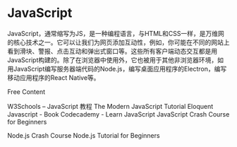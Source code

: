 <DedicatedRoadmap
  href='/javascript'
  title='JavaScript Roadmap'
  description='Click to check the detailed JavaScript Roadmap.'
/>

# JavaScript

JavaScript，通常缩写为JS，是一种编程语言，与HTML和CSS一样，是万维网的核心技术之一。它可以让我们为网页添加互动性，例如，你可能在不同的网站上看到滑块、警报、点击互动和弹出式窗口等。这些所有客户端动态交互都是用JavaScript构建的。除了在浏览器中使用外，它也被用于其他非浏览器环境，如用JavaScript编写服务器端代码的Node.js，编写桌面应用程序的Electron，编写移动应用程序的React Native等。


<ResourceGroupTitle>Free Content</ResourceGroupTitle>

<BadgeLink badgeText='Read' colorScheme="yellow" href='https://www.w3schools.cn/js/'>W3Schools – JavaScript 教程</BadgeLink>
<BadgeLink badgeText='Read' colorScheme="yellow" href='https://javascript.info/'>The Modern JavaScript Tutorial</BadgeLink>
<BadgeLink badgeText='Read' colorScheme='yellow' href='https://eloquentjavascript.net/'>Eloquent Javascript - Book</BadgeLink>
<BadgeLink badgeText='Course' colorScheme='green' href='https://www.codecademy.com/learn/introduction-to-javascript'>Codecademy - Learn JavaScript</BadgeLink>
<BadgeLink badgeText='Watch' href='https://youtu.be/hdI2bqOjy3c'>JavaScript Crash Course for Beginners</BadgeLink>

<BadgeLink badgeText='Watch' href='https://www.youtube.com/watch?v=fBNz5xF-Kx4'>Node.js Crash Course</BadgeLink>
<BadgeLink badgeText='Watch' href='https://www.youtube.com/watch?v=TlB_eWDSMt4'>Node.js Tutorial for Beginners</BadgeLink>
